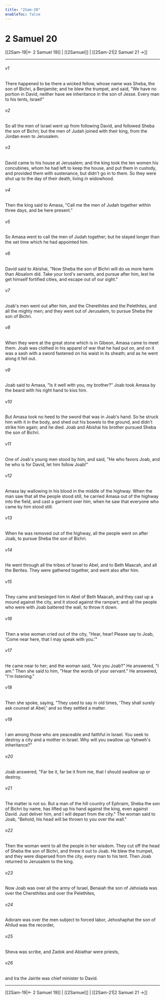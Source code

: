 ```yaml
---
title: "2Sam-20"
enableToc: false
---
```

# 2 Samuel 20

[[2Sam-19|← 2 Samuel 19]] | [[2Samuel]] | [[2Sam-21|2 Samuel 21 →]]
***



###### v1 
There happened to be there a wicked fellow, whose name was Sheba, the son of Bichri, a Benjamite; and he blew the trumpet, and said, "We have no portion in David, neither have we inheritance in the son of Jesse. Every man to his tents, Israel!" 

###### v2 
So all the men of Israel went up from following David, and followed Sheba the son of Bichri; but the men of Judah joined with their king, from the Jordan even to Jerusalem. 

###### v3 
David came to his house at Jerusalem; and the king took the ten women his concubines, whom he had left to keep the house, and put them in custody, and provided them with sustenance, but didn't go in to them. So they were shut up to the day of their death, living in widowhood. 

###### v4 
Then the king said to Amasa, "Call me the men of Judah together within three days, and be here present." 

###### v5 
So Amasa went to call the men of Judah together; but he stayed longer than the set time which he had appointed him. 

###### v6 
David said to Abishai, "Now Sheba the son of Bichri will do us more harm than Absalom did. Take your lord's servants, and pursue after him, lest he get himself fortified cities, and escape out of our sight." 

###### v7 
Joab's men went out after him, and the Cherethites and the Pelethites, and all the mighty men; and they went out of Jerusalem, to pursue Sheba the son of Bichri. 

###### v8 
When they were at the great stone which is in Gibeon, Amasa came to meet them. Joab was clothed in his apparel of war that he had put on, and on it was a sash with a sword fastened on his waist in its sheath; and as he went along it fell out. 

###### v9 
Joab said to Amasa, "Is it well with you, my brother?" Joab took Amasa by the beard with his right hand to kiss him. 

###### v10 
But Amasa took no heed to the sword that was in Joab's hand. So he struck him with it in the body, and shed out his bowels to the ground, and didn't strike him again; and he died. Joab and Abishai his brother pursued Sheba the son of Bichri. 

###### v11 
One of Joab's young men stood by him, and said, "He who favors Joab, and he who is for David, let him follow Joab!" 

###### v12 
Amasa lay wallowing in his blood in the middle of the highway. When the man saw that all the people stood still, he carried Amasa out of the highway into the field, and cast a garment over him, when he saw that everyone who came by him stood still. 

###### v13 
When he was removed out of the highway, all the people went on after Joab, to pursue Sheba the son of Bichri. 

###### v14 
He went through all the tribes of Israel to Abel, and to Beth Maacah, and all the Berites. They were gathered together, and went also after him. 

###### v15 
They came and besieged him in Abel of Beth Maacah, and they cast up a mound against the city, and it stood against the rampart; and all the people who were with Joab battered the wall, to throw it down. 

###### v16 
Then a wise woman cried out of the city, "Hear, hear! Please say to Joab, 'Come near here, that I may speak with you.'" 

###### v17 
He came near to her; and the woman said, "Are you Joab?" He answered, "I am." Then she said to him, "Hear the words of your servant." He answered, "I'm listening." 

###### v18 
Then she spoke, saying, "They used to say in old times, 'They shall surely ask counsel at Abel;' and so they settled a matter. 

###### v19 
I am among those who are peaceable and faithful in Israel. You seek to destroy a city and a mother in Israel. Why will you swallow up Yahweh's inheritance?" 

###### v20 
Joab answered, "Far be it, far be it from me, that I should swallow up or destroy. 

###### v21 
The matter is not so. But a man of the hill country of Ephraim, Sheba the son of Bichri by name, has lifted up his hand against the king, even against David. Just deliver him, and I will depart from the city." The woman said to Joab, "Behold, his head will be thrown to you over the wall." 

###### v22 
Then the woman went to all the people in her wisdom. They cut off the head of Sheba the son of Bichri, and threw it out to Joab. He blew the trumpet, and they were dispersed from the city, every man to his tent. Then Joab returned to Jerusalem to the king. 

###### v23 
Now Joab was over all the army of Israel, Benaiah the son of Jehoiada was over the Cherethites and over the Pelethites, 

###### v24 
Adoram was over the men subject to forced labor, Jehoshaphat the son of Ahilud was the recorder, 

###### v25 
Sheva was scribe, and Zadok and Abiathar were priests, 

###### v26 
and Ira the Jairite was chief minister to David.

***
[[2Sam-19|← 2 Samuel 19]] | [[2Samuel]] | [[2Sam-21|2 Samuel 21 →]]
